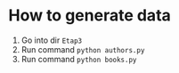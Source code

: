 # How to generate data

1. Go into dir `Etap3`
2. Run command `python authors.py`
3. Run command `python books.py`
